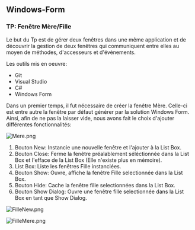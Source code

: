 ## Windows-Form ##
### TP: Fenêtre Mère/Fille ###

Le but du Tp est de gérer deux fenêtres dans une même application et de découvrir la gestion de deux fenêtres qui communiquent entre elles au moyen de méthodes, d'accesseurs et d'évènements.

Les outils mis en oeuvre:
* Git
* Visual Studio
* C#
* Windows Form

Dans un premier temps, il fut nécessaire de créer la fenêtre Mère.
Celle-ci est entre autre la fenêtre par défaut générer par la solution Windows Form.
Ainsi, afin de ne pas la laisser vide, nous avons fait le choix d'ajouter différentes fonctionnalités:

![Mere.png](http://image.noelshack.com/fichiers/2018/42/5/1539939751-mere.png)

1. Bouton New: Instancie une nouvelle fenêtre et l'ajouter à la List Box.
2. Bouton Close: Ferme la fenêtre préalablement séléctionnée dans la List Box et l'efface de la List Box (Elle n'existe plus en mémoire).
3. List Box: Liste les fenêtres Fille instanciées.
4. Bouton Show: Ouvre, affiche la fenêtre Fille selectionnée dans la List Box.
5. Bouton Hide: Cache la fenêtre fille selectionnées dans la List Box.
6. Bouton Show Dialog: Ouvre une fenêtre fille selectionnée dans la List Box en tant que Show Dialog.

![FilleNew.png](http://image.noelshack.com/fichiers/2018/42/5/1539939823-fillenew.png)

![FilleMere.png](http://image.noelshack.com/fichiers/2018/42/5/1539939856-fillemere.png)


